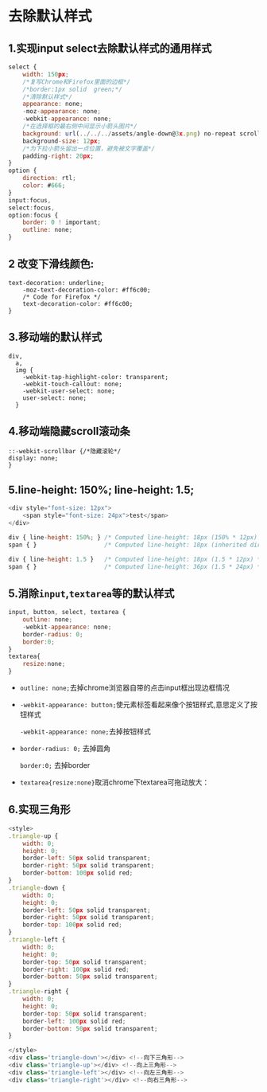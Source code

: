 # 去除默认样式

## 1.实现input select去除默认样式的通用样式

```javascript
select {
    width: 150px;
    /*复写Chrome和Firefox里面的边框*/
    /*border:1px solid  green;*/
    /*清除默认样式*/
    appearance: none;
    -moz-appearance: none;
    -webkit-appearance: none;
    /*在选择框的最右侧中间显示小箭头图片*/
    background: url(../../../assets/angle-down@3x.png) no-repeat scroll right center transparent;
    background-size: 12px;
    /*为下拉小箭头留出一点位置，避免被文字覆盖*/
    padding-right: 20px;
}
option {
    direction: rtl;
    color: #666;
}
input:focus,
select:focus,
option:focus {
    border: 0 ! important;
    outline: none;
}
```

## 2 改变下滑线颜色:

```text
text-decoration: underline;
    -moz-text-decoration-color: #ff6c00;
    /* Code for Firefox */
    text-decoration-color: #ff6c00;
}
```

## 3.移动端的默认样式

```text
div,
  a,
  img {
    -webkit-tap-highlight-color: transparent;
    -webkit-touch-callout: none;
    -webkit-user-select: none;
    user-select: none;
  }
```

## 4.移动端隐藏scroll滚动条

```text
::-webkit-scrollbar {/*隐藏滚轮*/
display: none;
}
```

## 5.line-height: 150%; line-height: 1.5;

```javascript
<div style="font-size: 12px">
    <span style="font-size: 24px">test</span>
</div>
```

```javascript
div { line-height: 150%; } /* Computed line-height: 18px (150% * 12px) */
span { }                   /* Computed line-height: 18px (inherited directly) *
```

```javascript
div { line-height: 1.5 }   /* Computed line-height: 18px (1.5 * 12px) */
span { }                   /* Computed line-height: 36px (1.5 * 24px) */
```

## 5.消除`input`,`textarea`等的默认样式

```javascript
input, button, select, textarea {
    outline: none;
    -webkit-appearance: none;
    border-radius: 0;
    border:0;
}
textarea{
    resize:none;
}
```

* `outline: none;`去掉chrome浏览器自带的点击input框出现边框情况
* `-webkit-appearance: button;`使元素标签看起来像个按钮样式,意思定义了按钮样式

  `-webkit-appearance: none;`去掉按钮样式

* `border-radius: 0;` 去掉圆角

  `border:0;` 去掉border

* `textarea{resize:none}`取消chrome下textarea可拖动放大：

## 6.实现三角形

```javascript
<style>
.triangle-up {
    width: 0;
    height: 0;
    border-left: 50px solid transparent;
    border-right: 50px solid transparent;
    border-bottom: 100px solid red;
}
.triangle-down {
    width: 0;
    height: 0;
    border-left: 50px solid transparent;
    border-right: 50px solid transparent;
    border-top: 100px solid red;
}
.triangle-left {
    width: 0;
    height: 0;
    border-top: 50px solid transparent;
    border-right: 100px solid red;
    border-bottom: 50px solid transparent;
}
.triangle-right {
    width: 0;
    height: 0;
    border-top: 50px solid transparent;
    border-left: 100px solid red;
    border-bottom: 50px solid transparent;
}

</style>
<div class='triangle-down'></div> <!--向下三角形-->
<div class='triangle-up'></div> <!--向上三角形-->
<div class='triangle-left'></div> <!--向左三角形-->
<div class='triangle-right'></div> <!--向右三角形-->
```

